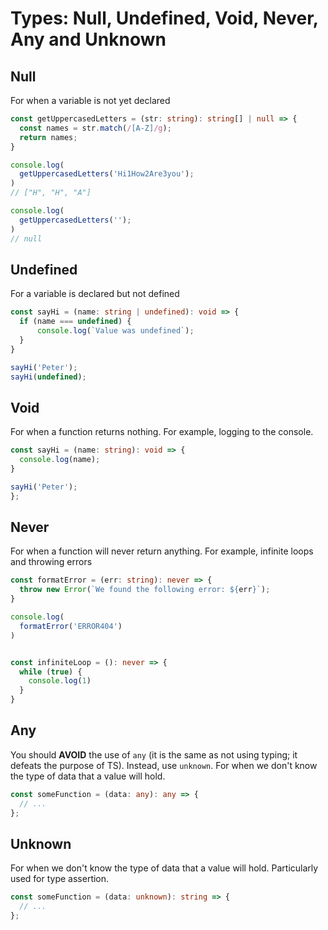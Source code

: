 # Types: Null, Undefined, Void, Never, Any and Unknown

## Null
For when a variable is not yet declared 

```ts
const getUppercasedLetters = (str: string): string[] | null => {
  const names = str.match(/[A-Z]/g);
  return names;
}

console.log(
  getUppercasedLetters('Hi1How2Are3you');
)
// ["H", "H", "A"] 

console.log(
  getUppercasedLetters('');
)
// null
```

## Undefined
For a variable is declared but not defined

```ts
const sayHi = (name: string | undefined): void => {
  if (name === undefined) {
      console.log(`Value was undefined`);
  }
}

sayHi('Peter');
sayHi(undefined);
```

## Void
For when a function returns nothing. For example, logging to the console.

```ts
const sayHi = (name: string): void => {
  console.log(name);
}

sayHi('Peter');
};
```

## Never
For when a function will never return anything. For example, infinite loops and throwing errors


```ts
const formatError = (err: string): never => {
  throw new Error(`We found the following error: ${err}`);
}

console.log(
  formatError('ERROR404')
)


const infiniteLoop = (): never => {
  while (true) {
    console.log(1)
  }
}
```

## Any
You should **AVOID** the use of `any` (it is the same as not using typing; it defeats the purpose of TS). Instead, use `unknown`.
For when we don't know the type of data that a value will hold.

```ts
const someFunction = (data: any): any => {
  // ...
};
```

## Unknown
For when we don't know the type of data that a value will hold.
Particularly used for type assertion.

```ts
const someFunction = (data: unknown): string => {
  // ...
};
```